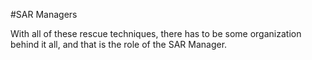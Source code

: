 #SAR Managers

With all of these rescue techniques, there has to be some organization behind it all, and that is the role of the SAR Manager. 